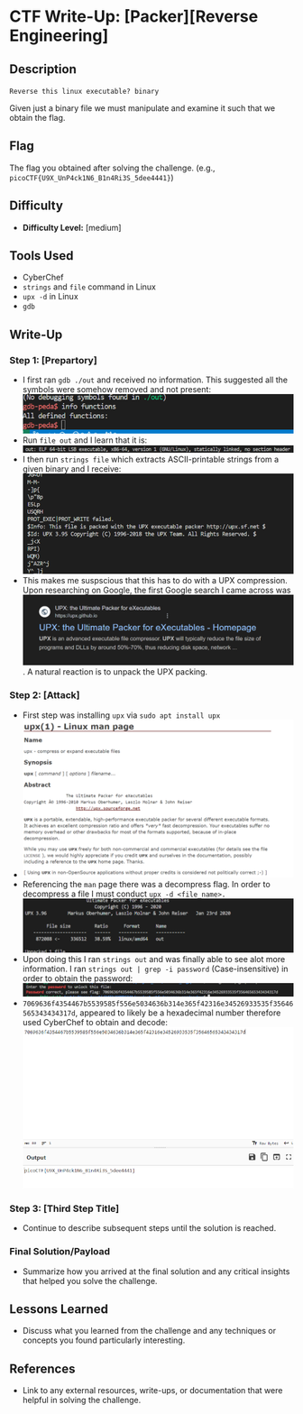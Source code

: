 # CTF Write-Up: [Packer][Reverse Engineering]

## Description
`Reverse this linux executable?
binary`

Given just a binary file we must manipulate and examine it such that we obtain the flag.
## Flag
The flag you obtained after solving the challenge. (e.g., `picoCTF{U9X_UnP4ck1N6_B1n4Ri3S_5dee4441}`)

## Difficulty
- **Difficulty Level:** [medium]

## Tools Used
- CyberChef
- `strings` and `file` command in Linux
- `upx -d` in Linux
- `gdb`

## Write-Up

### Step 1: [Prepartory]
- I first ran `gdb ./out` and received no information. This suggested all the symbols were somehow removed and not present:
![alt text](images/image-5.png) 
- Run `file out` and I learn that it is: 
![alt text](images/image.png)
- I then run `strings file` which extracts ASCII-printable strings from a given binary and I receive: 
![alt text](images/image-2.png)
- This makes me suspscious that this has to do with a UPX compression. Upon researching on Google, the first Google search I came across was ![alt text](images/image-3.png). A natural reaction is to unpack the UPX packing. 


### Step 2: [Attack]
- First step was installing `upx` via `sudo apt install upx`
- ![alt text](images/image-4.png)
- Referencing the `man` page there was a decompress flag. In order to decompress a file I must conduct `upx -d <file_name>.`
![alt text](images/image-6.png)
- Upon doing this I ran `strings out` and was finally able to see alot more information. I ran `strings out | grep -i password` (Case-insensitive) in order to obtain the password: 
![alt text](images/image-10.png)
- `7069636f4354467b5539585f556e5034636b314e365f42316e34526933535f35646565343434317d`, appeared to likely be a hexadecimal number therefore used CyberChef to obtain and decode: 
![alt text](images/image-9.png)


### Step 3: [Third Step Title]
- Continue to describe subsequent steps until the solution is reached. 

### Final Solution/Payload
- Summarize how you arrived at the final solution and any critical insights that helped you solve the challenge.

## Lessons Learned
- Discuss what you learned from the challenge and any techniques or concepts you found particularly interesting.

## References
- Link to any external resources, write-ups, or documentation that were helpful in solving the challenge.

